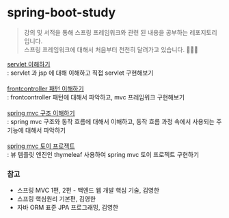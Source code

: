 # spring-boot-study
> 강의 및 서적을 통해 스프링 프레임워크와 관련 된 내용을 공부하는 레포지토리입니다.<br>
> 스프링 프레임워크에 대해서 처음부터 천천히 달려가고 있습니다. 🏃🏼‍♀️


[servlet 이해하기](https://github.com/kim-se-yeong/spring-boot-study/tree/main/mvc/src/main/java/com/example/servlet/web/servlet)<br>
: servlet 과 jsp 에 대해 이해하고 직접 servlet 구현해보기<br><br>
[frontcontroller 패턴 이해하기](https://github.com/kim-se-yeong/spring-boot-study/tree/main/mvc/src/main/java/com/example/servlet/web/frontcontroller)<br>
: frontcontroller 패턴에 대해서 파악하고, mvc 프레임워크 구현해보기<br><br>
[spring mvc 구조 이해하기](https://github.com/kim-se-yeong/spring-boot-study/tree/main/mvc/src/main/java/com/example/servlet/web/springmvc)<br>
: spring mvc 구조와 동작 흐름에 대해서 이해하고, 동작 흐름 과정 속에서 사용되는 주 기능에 대해서 파악하기<br><br>
[spring mvc 토이 프로젝트](https://github.com/kim-se-yeong/spring-boot-study/blob/main/mvc/src/main/java/com/example/project)<br>
: 뷰 템플릿 엔진인 thymeleaf 사용하여 spring mvc 토이 프로젝트 구현하기
### 참고
* 스프링 MVC 1편, 2편 - 백엔드 웹 개발 핵심 기술, 김영한
* 스프링 핵심원리 기본편, 김영한
* 자바 ORM 표준 JPA 프로그래밍, 김영한
